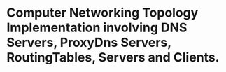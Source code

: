 # Computer Networking Topology Implementation involving DNS Servers, ProxyDns Servers, RoutingTables, Servers and Clients.
